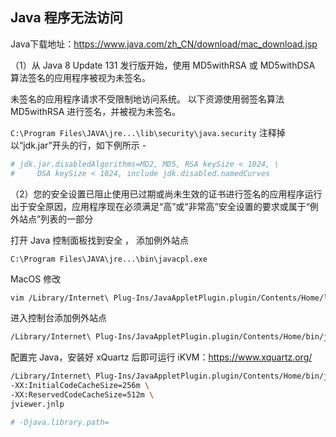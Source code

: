 ## Java 程序无法访问

Java下载地址：<https://www.java.com/zh_CN/download/mac_download.jsp>

（1）从 Java 8 Update 131 发行版开始，使用 MD5withRSA 或 MD5withDSA 算法签名的应用程序被视为未签名。

未签名的应用程序请求不受限制地访问系统。 以下资源使用弱签名算法MD5withRSA 进行签名，并被视为未签名。

`C:\Program Files\JAVA\jre...\lib\security\java.security` 注释掉以“jdk.jar”开头的行，如下例所示 -

```bash
# jdk.jar.disabledAlgorithms=MD2, MD5, RSA keySize < 1024, \
#     DSA keySize < 1024, include jdk.disabled.namedCurves
```

（2）您的安全设置已阻止使用已过期或尚未生效的证书进行签名的应用程序运行出于安全原因，应用程序现在必须满足“高”或“非常高”安全设置的要求或属于“例外站点”列表的一部分

打开 Java 控制面板找到安全 ， 添加例外站点

`C:\Program Files\JAVA\jre...\bin\javacpl.exe`

MacOS 修改

```bash
vim /Library/Internet\ Plug-Ins/JavaAppletPlugin.plugin/Contents/Home/lib/security/java.security
```

进入控制台添加例外站点

```bash
/Library/Internet\ Plug-Ins/JavaAppletPlugin.plugin/Contents/Home/bin/jcontrol
```

配置完 Java，安装好 xQuartz 后即可运行 iKVM：<https://www.xquartz.org/>

```bash
/Library/Internet\ Plug-Ins/JavaAppletPlugin.plugin/Contents/Home/bin/javaws \
-XX:InitialCodeCacheSize=256m \
-XX:ReservedCodeCacheSize=512m \
jviewer.jnlp

# -Djava.library.path=
```

